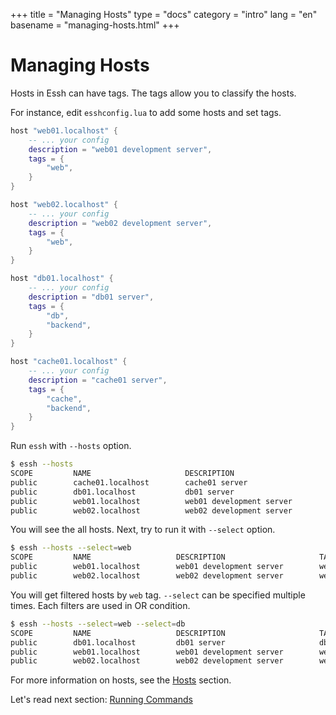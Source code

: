 +++
title = "Managing Hosts"
type = "docs"
category = "intro"
lang = "en"
basename = "managing-hosts.html"
+++

# Managing Hosts

Hosts in Essh can have tags. The tags allow you to classify the hosts.

For instance, edit `esshconfig.lua` to add some hosts and set tags.

~~~lua
host "web01.localhost" {
    -- ... your config
    description = "web01 development server",
    tags = {
        "web",
    }
}

host "web02.localhost" {
    -- ... your config
    description = "web02 development server",
    tags = {
        "web",
    }
}

host "db01.localhost" {
    -- ... your config
    description = "db01 server",
    tags = {
        "db",
        "backend",
    }
}

host "cache01.localhost" {
    -- ... your config
    description = "cache01 server",
    tags = {
        "cache",
        "backend",
    }
}
~~~

Run `essh` with `--hosts` option.

~~~sh
$ essh --hosts
SCOPE         NAME                     DESCRIPTION                     TAGS                 REGISTRY        HIDDEN
public        cache01.localhost        cache01 server                  cache,backend        local           false
public        db01.localhost           db01 server                     db,backend           local           false
public        web01.localhost          web01 development server        web                  local           false
public        web02.localhost          web02 development server        web                  local           false
~~~

You will see the all hosts. Next, try to run it with `--select` option.

~~~sh
$ essh --hosts --select=web
SCOPE         NAME                   DESCRIPTION                     TAGS        REGISTRY        HIDDEN
public        web01.localhost        web01 development server        web         local           false
public        web02.localhost        web02 development server        web         local           false
~~~

You will get filtered hosts by `web` tag. `--select` can be specified multiple times. Each filters are used in OR condition.

~~~sh
$ essh --hosts --select=web --select=db
SCOPE         NAME                   DESCRIPTION                     TAGS              REGISTRY        HIDDEN
public        db01.localhost         db01 server                     db,backend        local           false
public        web01.localhost        web01 development server        web               local           false
public        web02.localhost        web02 development server        web               local           false
~~~

For more information on hosts, see the [Hosts](/docs/en/hosts.html) section.

Let's read next section: [Running Commands](running-commands.html)
